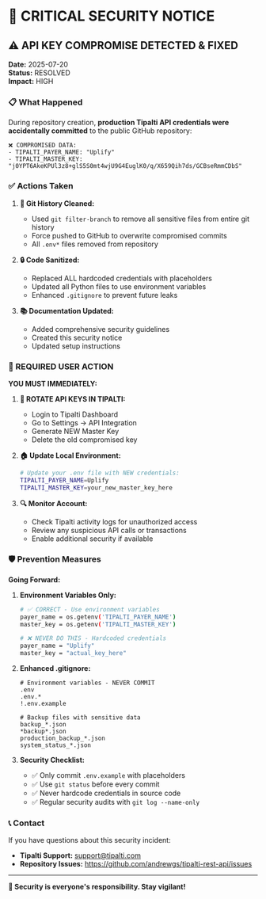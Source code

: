 # 🚨 CRITICAL SECURITY NOTICE

## ⚠️ API KEY COMPROMISE DETECTED & FIXED

**Date:** 2025-07-20  
**Status:** RESOLVED  
**Impact:** HIGH  

### 📋 What Happened

During repository creation, **production Tipalti API credentials were accidentally committed** to the public GitHub repository:

```
❌ COMPROMISED DATA:
- TIPALTI_PAYER_NAME: "Uplify"  
- TIPALTI_MASTER_KEY: "j0YPT6AkeKPUl3z8+glS5S0mt4wjU9G4EuglK0/q/X659Qih7ds/GCBseRmmCDbS"
```

### ✅ Actions Taken

1. **🧹 Git History Cleaned:**
   - Used `git filter-branch` to remove all sensitive files from entire git history
   - Force pushed to GitHub to overwrite compromised commits
   - All `.env*` files removed from repository

2. **🔒 Code Sanitized:**
   - Replaced ALL hardcoded credentials with placeholders
   - Updated all Python files to use environment variables
   - Enhanced `.gitignore` to prevent future leaks

3. **📚 Documentation Updated:**
   - Added comprehensive security guidelines
   - Created this security notice
   - Updated setup instructions

### 🚨 REQUIRED USER ACTION

**YOU MUST IMMEDIATELY:**

1. **🔑 ROTATE API KEYS IN TIPALTI:**
   - Login to Tipalti Dashboard
   - Go to Settings → API Integration  
   - Generate NEW Master Key
   - Delete the old compromised key

2. **🏠 Update Local Environment:**
   ```bash
   # Update your .env file with NEW credentials:
   TIPALTI_PAYER_NAME=Uplify
   TIPALTI_MASTER_KEY=your_new_master_key_here
   ```

3. **🔍 Monitor Account:**
   - Check Tipalti activity logs for unauthorized access
   - Review any suspicious API calls or transactions
   - Enable additional security if available

### 🛡️ Prevention Measures

**Going Forward:**

1. **Environment Variables Only:**
   ```bash
   # ✅ CORRECT - Use environment variables
   payer_name = os.getenv('TIPALTI_PAYER_NAME')
   master_key = os.getenv('TIPALTI_MASTER_KEY')
   
   # ❌ NEVER DO THIS - Hardcoded credentials
   payer_name = "Uplify"
   master_key = "actual_key_here"
   ```

2. **Enhanced .gitignore:**
   ```gitignore
   # Environment variables - NEVER COMMIT
   .env
   .env.*
   !.env.example
   
   # Backup files with sensitive data
   backup_*.json
   *backup*.json
   production_backup_*.json
   system_status_*.json
   ```

3. **Security Checklist:**
   - ✅ Only commit `.env.example` with placeholders
   - ✅ Use `git status` before every commit
   - ✅ Never hardcode credentials in source code
   - ✅ Regular security audits with `git log --name-only`

### 📞 Contact

If you have questions about this security incident:

- **Tipalti Support:** support@tipalti.com
- **Repository Issues:** https://github.com/andrewgs/tipalti-rest-api/issues

---

**🔐 Security is everyone's responsibility. Stay vigilant!** 